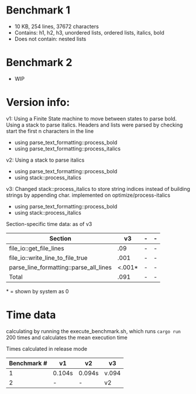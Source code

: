 # Benchmark 1

- 10 KB, 254 lines, 37672 characters
- Contains: h1, h2, h3, unordered lists, ordered lists, italics, bold
- Does not contain: nested lists

# Benchmark 2

- WIP

# Version info:

v1: Using a Finite State machine to move between states to parse bold. Using a stack to parse italics. Headers and lists were parsed by checking start the first n characters in the line

- using parse_text_formatting::process_bold
- using parse_text_formatting::process_italics

v2: Using a stack to parse italics

- using parse_text_formatting::process_bold
- using stack::process_italics

v3: Changed stack::process_italics to store string indices instead of building strings by appending char. implemented on optimize/process-italics

- using parse_text_formatting::process_bold
- using stack::process_italics

Section-specific time data: as of v3

| Section                                | v3      | -   | -   |
| -------------------------------------- | ------- | --- | --- |
| file_io::get_file_lines                | .09     | -   | -   |
| file_io::write_line_to_file_true       | .001    | -   | -   |
| parse_line_formatting::parse_all_lines | <.001\* | -   | -   |
| Total                                  | .091    | -   | -   |

\* = shown by system as 0

# Time data

calculating by running the execute_benchmark.sh, which runs `cargo run` 200 times and calculates the mean execution time

Times calculated in release mode

| Benchmark # | v1     | v2     | v3    |
| ----------- | ------ | ------ | ----- |
| 1           | 0.104s | 0.094s | v.094 |
| 2           | -      | -      | v2    |
